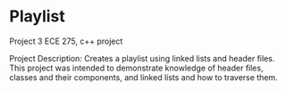 # Playlist
Project 3 ECE 275, c++ project

Project Description:
Creates a playlist using linked lists and header files.
This project was intended to demonstrate knowledge of header files, classes and their components, and linked lists and how to traverse them.
